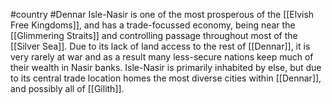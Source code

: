 #country #Dennar 
Isle-Nasir is one of the most prosperous of the [[Elvish Free Kingdoms]], and has a trade-focussed economy, being near the [[Glimmering Straits]] and controlling passage throughout most of the [[Silver Sea]]. Due to its lack of land access to the rest of [[Dennar]], it is very rarely at war and as a result many less-secure nations keep much of their wealth in Nasir banks. Isle-Nasir is primarily inhabited by else, but due to its central trade location homes the most diverse cities within [[Dennar]], and possibly all of [[Gilith]].